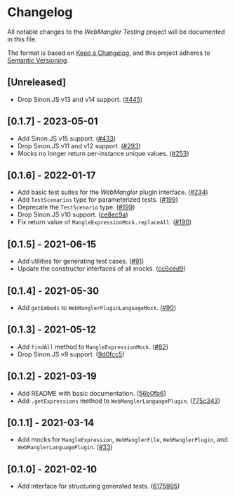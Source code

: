 # Changelog

All notable changes to the _WebMangler Testing_ project will be documented in
this file.

The format is based on [Keep a Changelog], and this project adheres to [Semantic
Versioning].

## [Unreleased]

- Drop Sinon.JS v13 and v14 support. ([#445])

## [0.1.7] - 2023-05-01

- Add Sinon.JS v15 support. ([#433])
- Drop Sinon.JS v11 and v12 support. ([#293])
- Mocks no longer return per-instance unique values. ([#253])

## [0.1.6] - 2022-01-17

- Add basic test suites for the _WebMangler_ plugin interface. ([#234])
- Add `TestScenarios` type for parameterized tests. ([#199])
- Deprecate the `TestScenario` type. ([#199])
- Drop Sinon.JS v10 support. ([ce8ec9a])
- Fix return value of `MangleExpressionMock.replaceAll`. ([#190])

## [0.1.5] - 2021-06-15

- Add utilities for generating test cases. ([#91])
- Update the constructor interfaces of all mocks. ([cc6ced9])

## [0.1.4] - 2021-05-30

- Add `getEmbeds` to `WebManglerPluginLanguageMock`. ([#90])

## [0.1.3] - 2021-05-12

- Add `findAll` method to `MangleExpressionMock`. ([#82])
- Drop Sinon.JS v9 support. ([9d0fcc5])

## [0.1.2] - 2021-03-19

- Add README with basic documentation. ([56b0fb6])
- Add `.getExpressions` method to `WebManglerLanguagePlugin`. ([775c343])

## [0.1.1] - 2021-03-14

- Add mocks for `MangleExpression`, `WebManglerFile`, `WebManglerPlugin`, and
  `WebManglerLanguagePlugin`. ([#33])

## [0.1.0] - 2021-02-10

- Add interface for structuring generated tests. ([6175995])

[#33]: https://github.com/ericcornelissen/webmangler/pull/33
[#82]: https://github.com/ericcornelissen/webmangler/pull/82
[#90]: https://github.com/ericcornelissen/webmangler/pull/90
[#91]: https://github.com/ericcornelissen/webmangler/pull/91
[#190]: https://github.com/ericcornelissen/webmangler/pull/190
[#199]: https://github.com/ericcornelissen/webmangler/pull/199
[#234]: https://github.com/ericcornelissen/webmangler/pull/234
[#253]: https://github.com/ericcornelissen/webmangler/pull/253
[#293]: https://github.com/ericcornelissen/webmangler/pull/293
[#433]: https://github.com/ericcornelissen/webmangler/pull/433
[#445]: https://github.com/ericcornelissen/webmangler/pull/445
[56b0fb6]: https://github.com/ericcornelissen/webmangler/commit/56b0fb6c3755d84d556c528610dc7387d6327b47
[6175995]: https://github.com/ericcornelissen/webmangler/commit/617599564ec741f4b5a6ca0f47295f3db1817fb5
[775c343]: https://github.com/ericcornelissen/webmangler/commit/775c34321bad41e9171b70ed5a33d72d793bf0f6
[9d0fcc5]: https://github.com/ericcornelissen/webmangler/commit/9d0fcc53ea98edb7a5f2c6e9865d7984c9983219
[cc6ced9]: https://github.com/ericcornelissen/webmangler/commit/cc6ced997bb1cf52ed76fdeab94c0e0e17edad48
[ce8ec9a]: https://github.com/ericcornelissen/webmangler/commit/ce8ec9a6218cbbb8c32930a1737ec4c62254f615
[keep a changelog]: https://keepachangelog.com/en/1.0.0/ "Keep a CHANGELOG"
[semantic versioning]: https://semver.org/spec/v2.0.0.html "Semantic versioning"
